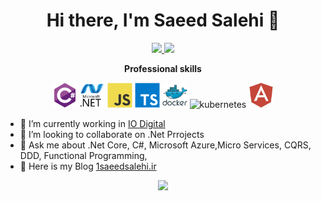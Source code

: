 <h1 align="center">Hi there, I'm Saeed Salehi 👋</h1>

<p align="center">
 <a href="https://linkedin.com/in/1saeedsalehi" target="_blank">
  <img src="https://img.icons8.com/fluent/48/000000/linkedin.png" />
 </a>
  
 <a href="https://twitter.com/1saeedsalehi" target="_blank">
  <img src="https://img.icons8.com/fluent/48/000000/twitter.png" />
 </a>
</p>

<p align="center"> 
 <strong>
  Professional skills
  </strong>
</p>

<p align="center"> 
  <img src="https://raw.githubusercontent.com/devicons/devicon/master/icons/csharp/csharp-original.svg" alt="csharp" width="40" height="40" />
  <img src="https://raw.githubusercontent.com/devicons/devicon/master/icons/dot-net/dot-net-original-wordmark.svg" alt="dotnet" width="40" height="40" />
  <img src="https://raw.githubusercontent.com/devicons/devicon/master/icons/javascript/javascript-original.svg" alt="javascript" width="40" height="40" />
  <img src="https://raw.githubusercontent.com/devicons/devicon/master/icons/typescript/typescript-original.svg" alt="typescript" width="40" height="40" />
  <img src="https://raw.githubusercontent.com/devicons/devicon/master/icons/docker/docker-original-wordmark.svg" alt="docker" width="40" height="40" />
  <img src="https://img.icons8.com/color/48/000000/kubernetes.png" alt="kubernetes" width="43" height="43" />
  <img src="https://raw.githubusercontent.com/devicons/devicon/master/icons/angularjs/angularjs-plain.svg" alt="angular" width="40" height="40" />
</p>

- 🔭 I’m currently working in [IO Digital](https://iodigital.com)
- 👯 I’m looking to collaborate on .Net Prrojects
- 💬 Ask me about .Net Core, C#, Microsoft Azure,Micro Services, CQRS, DDD, Functional Programming, 
- 📢 Here is my Blog [1saeedsalehi.ir](https://1saeedsalehi.ir)


<p align="center">
 <a href="#" alt="Saeed Salehi's github stats">
  <img src="https://github-readme-stats.vercel.app/api?username=1saeedsalehi&theme=tokyonight&show_icons=true" />
 </a>
</p>
